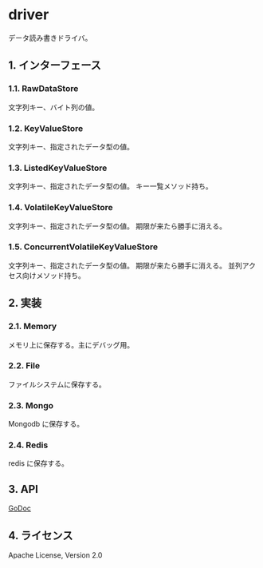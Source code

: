 <!--
Copyright 2015 realglobe, Inc.

Licensed under the Apache License, Version 2.0 (the "License");
you may not use this file except in compliance with the License.
You may obtain a copy of the License at

    http://www.apache.org/licenses/LICENSE-2.0

Unless required by applicable law or agreed to in writing, software
distributed under the License is distributed on an "AS IS" BASIS,
WITHOUT WARRANTIES OR CONDITIONS OF ANY KIND, either express or implied.
See the License for the specific language governing permissions and
limitations under the License.
-->


# driver

データ読み書きドライバ。


## 1. インターフェース


### 1.1. RawDataStore

文字列キー、バイト列の値。


### 1.2. KeyValueStore

文字列キー、指定されたデータ型の値。


### 1.3. ListedKeyValueStore

文字列キー、指定されたデータ型の値。
キー一覧メソッド持ち。


### 1.4. VolatileKeyValueStore

文字列キー、指定されたデータ型の値。
期限が来たら勝手に消える。


### 1.5. ConcurrentVolatileKeyValueStore

文字列キー、指定されたデータ型の値。
期限が来たら勝手に消える。
並列アクセス向けメソッド持ち。


## 2. 実装


### 2.1. Memory

メモリ上に保存する。主にデバッグ用。


### 2.2. File

ファイルシステムに保存する。


### 2.3. Mongo

Mongodb に保存する。


### 2.4. Redis

redis に保存する。


## 3. API

[GoDoc](http://godoc.org/github.com/realglobe-Inc/edo-lib/driver)


## 4. ライセンス

Apache License, Version 2.0
